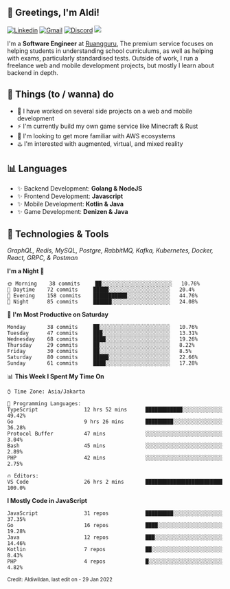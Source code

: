 <!-- Greetings -->
## 👋 Greetings, I'm Aldi!

<!-- Social Media -->
[![Linkedin](https://img.shields.io/badge/-aldiwildan-blue?style=flat&logo=Linkedin&logoColor=white)](https://www.linkedin.com/in/aldiwildan/)
[![Gmail](https://img.shields.io/badge/-aldiwild77@gmail.com-c14438?style=flat&logo=Gmail&logoColor=white)](mailto:aldiwild77@gmail.com)
[![Discord](https://img.shields.io/badge/-Chroma-5663F7?style=flat&logo=Discord&logoColor=white)](https://discord.gg/BUxraQ8)
![](https://komarev.com/ghpvc/?username=aldiwildan77&label=Visitor&color=2bbc8a)

<!-- Introduction -->
I'm a **Software Engineer** at [Ruangguru](https://ruangguru.com), The premium service focuses on helping students in understanding school curriculums, as well as helping with exams, particularly standardised tests. Outside of work, I run a freelance web and mobile development projects, but mostly I learn about backend in depth.

## 📃 Things (to / wanna) do
- 🐝 I have worked on several side projects on a web and mobile development
- ⚡ I'm currently build my own game service like Minecraft & Rust
- 🌱 I'm looking to get more familiar with AWS ecosystems
- ♨️ I'm interested with augmented, virtual, and mixed reality

## 📊 Languages
- ✨ Backend Development: **Golang & NodeJS**
- ✨ Frontend Development: **Javascript**
- ✨ Mobile Development: **Kotlin & Java**
- ✨ Game Development: **Denizen & Java**

## 🔧 Technologies & Tools
*GraphQL, Redis, MySQL, Postgre, RabbitMQ, Kafka, Kubernetes, Docker, React, GRPC, & Postman*

<!--START_SECTION:waka-->
**I'm a Night 🦉** 

```text
🌞 Morning    38 commits     ██░░░░░░░░░░░░░░░░░░░░░░░   10.76% 
🌆 Daytime    72 commits     █████░░░░░░░░░░░░░░░░░░░░   20.4% 
🌃 Evening    158 commits    ███████████░░░░░░░░░░░░░░   44.76% 
🌙 Night      85 commits     ██████░░░░░░░░░░░░░░░░░░░   24.08%

```
📅 **I'm Most Productive on Saturday** 

```text
Monday       38 commits     ██░░░░░░░░░░░░░░░░░░░░░░░   10.76% 
Tuesday      47 commits     ███░░░░░░░░░░░░░░░░░░░░░░   13.31% 
Wednesday    68 commits     ████░░░░░░░░░░░░░░░░░░░░░   19.26% 
Thursday     29 commits     ██░░░░░░░░░░░░░░░░░░░░░░░   8.22% 
Friday       30 commits     ██░░░░░░░░░░░░░░░░░░░░░░░   8.5% 
Saturday     80 commits     █████░░░░░░░░░░░░░░░░░░░░   22.66% 
Sunday       61 commits     ████░░░░░░░░░░░░░░░░░░░░░   17.28%

```


📊 **This Week I Spent My Time On** 

```text
⌚︎ Time Zone: Asia/Jakarta

💬 Programming Languages: 
TypeScript               12 hrs 52 mins      ████████████░░░░░░░░░░░░░   49.42% 
Go                       9 hrs 26 mins       █████████░░░░░░░░░░░░░░░░   36.28% 
Protocol Buffer          47 mins             ░░░░░░░░░░░░░░░░░░░░░░░░░   3.04% 
Bash                     45 mins             ░░░░░░░░░░░░░░░░░░░░░░░░░   2.89% 
PHP                      42 mins             ░░░░░░░░░░░░░░░░░░░░░░░░░   2.75%

🔥 Editors: 
VS Code                  26 hrs 2 mins       █████████████████████████   100.0%

```

**I Mostly Code in JavaScript** 

```text
JavaScript               31 repos            █████████░░░░░░░░░░░░░░░░   37.35% 
Go                       16 repos            ████░░░░░░░░░░░░░░░░░░░░░   19.28% 
Java                     12 repos            ███░░░░░░░░░░░░░░░░░░░░░░   14.46% 
Kotlin                   7 repos             ██░░░░░░░░░░░░░░░░░░░░░░░   8.43% 
PHP                      4 repos             █░░░░░░░░░░░░░░░░░░░░░░░░   4.82%

```



<!--END_SECTION:waka-->

<sub>Credit: Aldiwildan, last edit on - 29 Jan 2022</sub>
